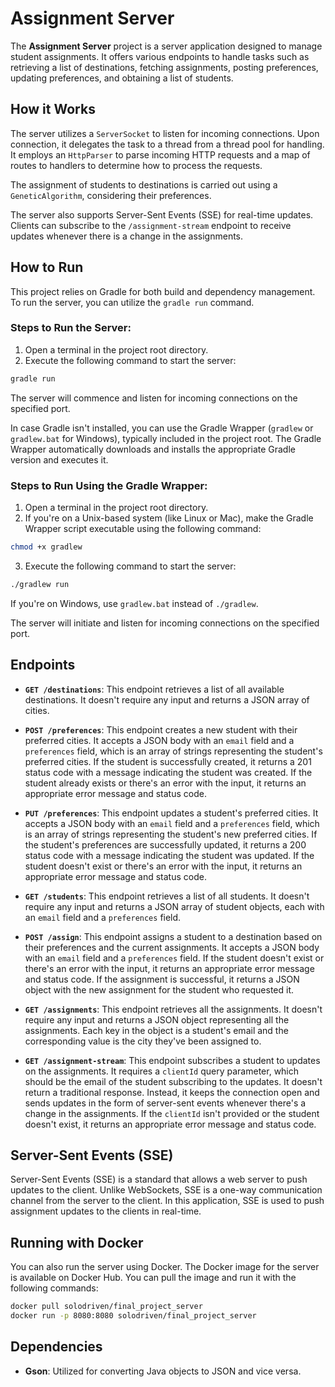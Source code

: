 # Assignment Server

The **Assignment Server** project is a server application designed to manage student assignments. It offers various endpoints to handle tasks such as retrieving a list of destinations, fetching assignments, posting preferences, updating preferences, and obtaining a list of students.

## How it Works

The server utilizes a `ServerSocket` to listen for incoming connections. Upon connection, it delegates the task to a thread from a thread pool for handling. It employs an `HttpParser` to parse incoming HTTP requests and a map of routes to handlers to determine how to process the requests.

The assignment of students to destinations is carried out using a `GeneticAlgorithm`, considering their preferences. 

The server also supports Server-Sent Events (SSE) for real-time updates. Clients can subscribe to the `/assignment-stream` endpoint to receive updates whenever there is a change in the assignments.

## How to Run

This project relies on Gradle for both build and dependency management. To run the server, you can utilize the `gradle run` command.

### Steps to Run the Server:

1. Open a terminal in the project root directory.
2. Execute the following command to start the server:

```bash
gradle run
```

The server will commence and listen for incoming connections on the specified port.

In case Gradle isn't installed, you can use the Gradle Wrapper (`gradlew` or `gradlew.bat` for Windows), typically included in the project root. The Gradle Wrapper automatically downloads and installs the appropriate Gradle version and executes it.

### Steps to Run Using the Gradle Wrapper:

1. Open a terminal in the project root directory.
2. If you're on a Unix-based system (like Linux or Mac), make the Gradle Wrapper script executable using the following command:

```bash
chmod +x gradlew
```

3. Execute the following command to start the server:
```bash
./gradlew run
```

If you're on Windows, use `gradlew.bat` instead of `./gradlew`.

The server will initiate and listen for incoming connections on the specified port.

## Endpoints

- **`GET /destinations`**: This endpoint retrieves a list of all available destinations. It doesn't require any input and returns a JSON array of cities.

- **`POST /preferences`**: This endpoint creates a new student with their preferred cities. It accepts a JSON body with an `email` field and a `preferences` field, which is an array of strings representing the student's preferred cities. If the student is successfully created, it returns a 201 status code with a message indicating the student was created. If the student already exists or there's an error with the input, it returns an appropriate error message and status code.

- **`PUT /preferences`**: This endpoint updates a student's preferred cities. It accepts a JSON body with an `email` field and a `preferences` field, which is an array of strings representing the student's new preferred cities. If the student's preferences are successfully updated, it returns a 200 status code with a message indicating the student was updated. If the student doesn't exist or there's an error with the input, it returns an appropriate error message and status code.

- **`GET /students`**: This endpoint retrieves a list of all students. It doesn't require any input and returns a JSON array of student objects, each with an `email` field and a `preferences` field.

- **`POST /assign`**: This endpoint assigns a student to a destination based on their preferences and the current assignments. It accepts a JSON body with an `email` field and a `preferences` field. If the student doesn't exist or there's an error with the input, it returns an appropriate error message and status code. If the assignment is successful, it returns a JSON object with the new assignment for the student who requested it.

- **`GET /assignments`**: This endpoint retrieves all the assignments. It doesn't require any input and returns a JSON object representing all the assignments. Each key in the object is a student's email and the corresponding value is the city they've been assigned to.

- **`GET /assignment-stream`**: This endpoint subscribes a student to updates on the assignments. It requires a `clientId` query parameter, which should be the email of the student subscribing to the updates. It doesn't return a traditional response. Instead, it keeps the connection open and sends updates in the form of server-sent events whenever there's a change in the assignments. If the `clientId` isn't provided or the student doesn't exist, it returns an appropriate error message and status code.

## Server-Sent Events (SSE)

Server-Sent Events (SSE) is a standard that allows a web server to push updates to the client. Unlike WebSockets, SSE is a one-way communication channel from the server to the client. In this application, SSE is used to push assignment updates to the clients in real-time.

## Running with Docker

You can also run the server using Docker. The Docker image for the server is available on Docker Hub. You can pull the image and run it with the following commands:

```bash
docker pull solodriven/final_project_server
docker run -p 8080:8080 solodriven/final_project_server
```

## Dependencies

- **Gson**: Utilized for converting Java objects to JSON and vice versa.

